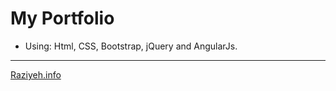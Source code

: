 # My Portfolio

- Using:  Html, CSS, Bootstrap, jQuery and AngularJs.

---

[Raziyeh.info](http://raziyeh.info)
